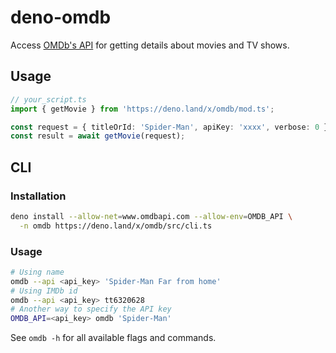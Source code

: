 # deno-omdb

Access [OMDb's API](https://omdbapi.com/) for getting details about movies and
TV shows.

## Usage

```ts
// your_script.ts
import { getMovie } from 'https://deno.land/x/omdb/mod.ts';

const request = { titleOrId: 'Spider-Man', apiKey: 'xxxx', verbose: 0 };
const result = await getMovie(request);
```

## CLI

### Installation

```sh
deno install --allow-net=www.omdbapi.com --allow-env=OMDB_API \
  -n omdb https://deno.land/x/omdb/src/cli.ts
```

### Usage

```bash
# Using name
omdb --api <api_key> 'Spider-Man Far from home'
# Using IMDb id
omdb --api <api_key> tt6320628
# Another way to specify the API key
OMDB_API=<api_key> omdb 'Spider-Man'
```

See `omdb -h` for all available flags and commands.
